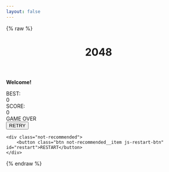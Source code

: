 ```yaml
---
layout: false
---
```

{% raw %}
<!DOCTYPE html>
<html>
<head>
<meta http-equiv="Content-Type" content="text/html; charset=utf-8" />
<meta name="viewport" content="width=device-width,initial-scale=1.0,maximum-scale=1.0,minimum-scale=1.0,user-scalable=0">
<title>2048</title>
<link rel="shortcut icon" type="image/x-icon" href="https://cdn.jsdelivr.net/gh/novaELLIAS/CDN_for_ND/img/2048.png">
<link rel="stylesheet" href="https://cdn.jsdelivr.net/gh/novaELLIAS/CDN_for_ND/2048/reset.min.css">
<link rel="stylesheet" href="https://cdn.jsdelivr.net/gh/novaELLIAS/CDN_for_ND/2048/style.css">

</head>
<body>

<header>
	<div class="container">
		<h1><span>2</span><span>0</span><span>4</span><span>8</span></h1>
	</div>
</header>

<div class="container">
	<div class="directions">
		<p><strong>Welcome!</strong> </p>
	</div>
	<div class="scores">
		<div class="score-container best-score">
			BEST: 
			<div class="score">
				<div id="bestScore">0</div>
			</div>
		</div>
		<div class="score-container">
			SCORE: 
			<div class="score">
				<div id="score">0</div>
				<div class="add" id="add"></div>
			</div>
		</div>
	</div>
	<div class="game">
		<div id="tile-container" class="tile-container"></div>
		<div class="end" id="end">GAME OVER<div class="monkey"></div><button class="btn not-recommended__item js-restart-btn" id="try-again">RETRY</button></div>
	</div>

	<div class="not-recommended">
		<button class="btn not-recommended__item js-restart-btn" id="restart">RESTART</button>
	</div>

</div>

<script src="https://cdn.jsdelivr.net/gh/novaELLIAS/CDN_for_ND/2048/index.js"></script>
<div style="text-align:center;margin:10px 0; font:normal 14px/24px 'MicroSoft YaHei';">
</div>
</body>
</html>


{% endraw %}